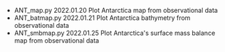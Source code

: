 * ANT_map.py  2022.01.20  Plot Antarctica map from observational data
* ANT_batmap.py 2022.01.21  Plot Antarctica bathymetry from observational data
* ANT_smbmap.py 2022.01.25  Plot Antarctica's surface mass balance map from observational data
